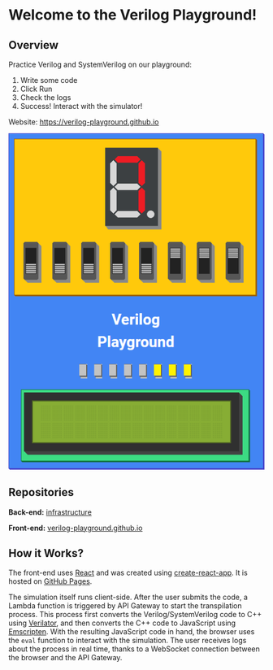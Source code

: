 # Welcome to the Verilog Playground!

## Overview

Practice Verilog and SystemVerilog on our playground:
1. Write some code
2. Click Run
3. Check the logs
4. Success! Interact with the simulator!

Website: https://verilog-playground.github.io

![Animation](https://github.com/verilog-playground/art/blob/ea775d95664f92fbba2eddffff865a58d73a8608/animation.gif)

## Repositories

**Back-end:** [infrastructure](https://github.com/verilog-playground/infrastructure)

**Front-end:** [verilog-playground.github.io](https://github.com/verilog-playground/verilog-playground.github.io)

## How it Works?

The front-end uses [React](https://react.dev) and was created using [create-react-app](https://create-react-app.dev). It is hosted on [GitHub Pages](https://pages.github.com).

The simulation itself runs client-side. After the user submits the code, a Lambda function is triggered by API Gateway to start the transpilation process. This process first converts the Verilog/SystemVerilog code to C++ using [Verilator](https://www.veripool.org/verilator), and then converts the C++ code to JavaScript using [Emscripten](https://emscripten.org). With the resulting JavaScript code in hand, the browser uses the `eval` function to interact with the simulation. The user receives logs about the process in real time, thanks to a WebSocket connection between the browser and the API Gateway.
